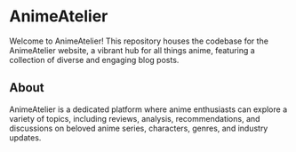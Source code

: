 # AnimeAtelier
Welcome to AnimeAtelier! This repository houses the codebase for the AnimeAtelier website, a vibrant hub for all things anime, featuring a collection of diverse and engaging blog posts.

## About
AnimeAtelier is a dedicated platform where anime enthusiasts can explore a variety of topics, including reviews, analysis, recommendations, and discussions on beloved anime series, characters, genres, and industry updates.
